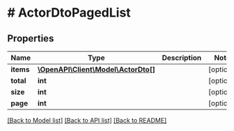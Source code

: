 # # ActorDtoPagedList

## Properties

Name | Type | Description | Notes
------------ | ------------- | ------------- | -------------
**items** | [**\OpenAPI\Client\Model\ActorDto[]**](ActorDto.md) |  | [optional]
**total** | **int** |  | [optional]
**size** | **int** |  | [optional]
**page** | **int** |  | [optional]

[[Back to Model list]](../../README.md#models) [[Back to API list]](../../README.md#endpoints) [[Back to README]](../../README.md)
